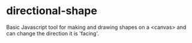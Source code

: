 directional-shape
=================

Basic Javascript tool for making and drawing shapes on a &lt;canvas> and can change the direction it is 'facing'.